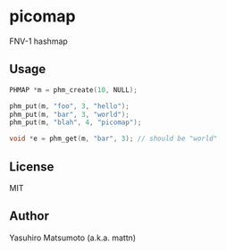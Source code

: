 # picomap

FNV-1 hashmap

## Usage

```c
PHMAP *m = phm_create(10, NULL);

phm_put(m, "foo", 3, "hello");
phm_put(m, "bar", 3, "world");
phm_put(m, "blah", 4, "picomap");

void *e = phm_get(m, "bar", 3); // should be "world"
```

## License

MIT

## Author

Yasuhiro Matsumoto (a.k.a. mattn)
